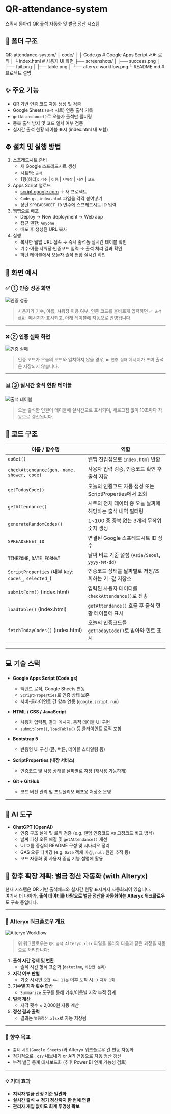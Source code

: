 # QR-attendance-system

스쿼시 동아리 QR 출석 자동화 및 벌금 정산 시스템

## 📁 폴더 구조
QR-attendance-system/
├ code/
│   ├ Code.gs      # Google Apps Script 서버 로직
│   └ index.html   # 사용자 UI 화면
├── screenshots/
│   ├── success.png
│   ├── fail.png
│   ├── table.png
│   └── alteryx-workflow.png
└ README.md        # 프로젝트 설명


## ✨ 주요 기능
- QR 기반 인증 코드 자동 생성 및 검증  
- Google Sheets (`출석` 시트) 연동 출석 기록  
- `getAttendance()`로 오늘자 출석만 필터링   
- 중복 출석 방지 및 코드 일치 여부 검증
- 실시간 출석 현황 테이블 표시 (index.html 내 포함)

## ⚙️ 설치 및 실행 방법
1. 스프레드시트 준비  
   - 새 Google 스프레드시트 생성  
   - 시트명: `출석`  
   - 1행(헤더): `기수` | `이름` | `샤워장` | `시간` | `코드`  
2. Apps Script 업로드  
   - [script.google.com](https://script.google.com) → 새 프로젝트  
   - `Code.gs`, `index.html` 파일을 각각 붙여넣기  
   - 상단 `SPREADSHEET_ID` 변수에 스프레드시트 ID 입력  
3. 웹앱으로 배포  
   - Deploy → New deployment → Web app  
   - 접근 권한: `Anyone`  
   - 배포 후 생성된 URL 복사  
4. 실행  
   - 복사한 웹앱 URL 접속 → 즉시 출석폼·실시간 테이블 확인  
   - 기수·이름·샤워장·인증코드 입력 → 출석 처리 결과 확인  
   - 하단 테이블에서 오늘자 출석 현황 실시간 확인

## 📄 화면 예시

### ✅ ① 인증 성공 화면
![인증 성공](screenshots/success_v2.png)
> 사용자가 기수, 이름, 샤워장 이용 여부, 인증 코드를 올바르게 입력하면 `✅ 출석 완료!` 메시지가 표시되고, 아래 테이블에 자동으로 반영됩니다.

---

### ❌ ② 인증 실패 화면
![인증 실패](screenshots/fail_v2.png)
> 인증 코드가 오늘의 코드와 일치하지 않을 경우, `❌ 인증 실패` 메시지가 뜨며 출석은 저장되지 않습니다.

---

### 📊 ③ 실시간 출석 현황 테이블
![출석 테이블](screenshots/table.png)
> 오늘 출석한 인원이 테이블에 실시간으로 표시되며, 새로고침 없이 10초마다 자동으로 갱신됩니다.


## 🧩 코드 구조

| 이름 / 함수명                       | 역할 |
|-----------------------------------|------|
| `doGet()`                         | 웹앱 진입점으로 `index.html` 반환 |
| `checkAttendance(gen, name, shower, code)` | 사용자 입력 검증, 인증코드 확인 후 출석 저장 |
| `getTodayCode()`                  | 오늘의 인증코드 자동 생성 또는 ScriptProperties에서 조회 |
| `getAttendance()`                 | 시트의 전체 데이터 중 오늘 날짜에 해당하는 출석 내역 필터링 |
| `generateRandomCodes()`           | 1~100 중 중복 없는 3개의 무작위 숫자 생성 |
| `SPREADSHEET_ID`                  | 연결된 Google 스프레드시트 ID 상수 |
| `TIMEZONE`, `DATE_FORMAT`         | 날짜 비교 기준 설정 (`Asia/Seoul`, `yyyy-MM-dd`) |
| `ScriptProperties` (내부 key: `codes_`, `selected_`) | 인증코드 상태를 날짜별로 저장/조회하는 키-값 저장소 |
| `submitForm()` (index.html)       | 입력된 사용자 데이터를 `checkAttendance()`로 전송 |
| `loadTable()` (index.html)        | `getAttendance()` 호출 후 출석 현황 테이블에 표시 |
| `fetchTodayCodes()` (index.html)  | 오늘의 인증코드를 `getTodayCode()`로 받아와 힌트 표시 |

---

## 💻 기술 스택

- **Google Apps Script (Code.gs)**  
  - 백엔드 로직, Google Sheets 연동  
  - `ScriptProperties`로 인증 상태 보존  
  - 서버-클라이언트 간 함수 연동 (`google.script.run`)
  
- **HTML / CSS / JavaScript**  
  - 사용자 입력폼, 결과 메시지, 동적 테이블 UI 구현  
  - `submitForm()`, `loadTable()` 등 클라이언트 로직 포함

- **Bootstrap 5**  
  - 반응형 UI 구성 (폼, 버튼, 테이블 스타일링 등)

- **ScriptProperties (내장 서비스)**  
  - 인증코드 및 사용 상태를 날짜별로 저장 (재사용 가능하게)

- **Git + GitHub**  
  - 코드 버전 관리 및 포트폴리오 배포용 저장소 운영

---

## 🤖 AI 도구

- **ChatGPT (OpenAI)**  
  - 인증 구조 설계 및 로직 검증 (e.g. 랜덤 인증코드 vs 고정코드 비교 방식)  
  - 날짜 파싱 오류 해결 및 `getAttendance()` 개선  
  - UI 흐름 중심의 README 구성 및 시나리오 정리  
  - GAS 오류 디버깅 (e.g. `Date` 객체 파싱, `null` 원인 추적 등)  
  - 코드 자동화 및 사용자 중심 기능 설명에 활용

## 🔄 향후 확장 계획: 벌금 정산 자동화 (with Alteryx)

현재 시스템은 QR 기반 출석체크와 실시간 현황 표시까지 자동화되어 있습니다.  
여기서 더 나아가, **출석 데이터를 바탕으로 벌금 정산을 자동화하는 Alteryx 워크플로우**도 구축 중입니다.

---

### 🧩 Alteryx 워크플로우 개요

![Alteryx Workflow](screenshots/alteryx-workflow.png)

> 위 워크플로우는 `QR 출석_Alteryx.xlsx` 파일을 불러와 다음과 같은 과정을 자동으로 처리합니다:

1. **출석 시간 정제 및 변환**
   - 출석 시간 형식 표준화 (`datetime`, `시간만 분리`)
2. **지각 여부 판별**
   - 기준 시각인 `오전 4시 11분` 이후 도착 시 → `지각 1회`
3. **기수별 지각 횟수 합산**
   - `Summarize` 도구를 통해 기수/이름별 지각 누적 집계
4. **벌금 계산**
   - 지각 횟수 × 2,000원 자동 계산
5. **정산 결과 출력**
   - 결과는 `벌금정산.xlsx`로 자동 저장됨

---

### 🎯 향후 목표

- `출석 시트(Google Sheets)`와 Alteryx 워크플로우 간 연동 자동화
- 정기적으로 `.csv` 내보내기 or API 연동으로 자동 정산 갱신
- 누적 벌금 통계 대시보드화 (추후 Power BI 연계 가능성 검토)

---

### 💡 기대 효과

- **지각자 벌금 산정 기준 일관화**
- **실시간 출석 → 정기 정산까지 한 번에 연결**
- **관리자 개입 없이도 회계 투명성 확보**


